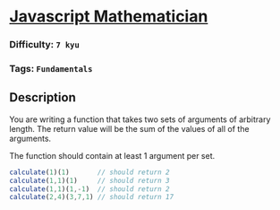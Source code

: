 # [Javascript Mathematician](https://www.codewars.com/kata/55c211cce1ef691d9b000061)

### Difficulty: `7 kyu`

### Tags: `Fundamentals` 

## Description

You are writing a function that takes two sets of arguments of arbitrary length. The return value will be the sum of the values of all of the arguments.

The function should contain at least 1 argument per set.

```js
calculate(1)(1)       // should return 2
calculate(1,1)(1)     // should return 3
calculate(1,1)(1,-1)  // should return 2
calculate(2,4)(3,7,1) // should return 17
```